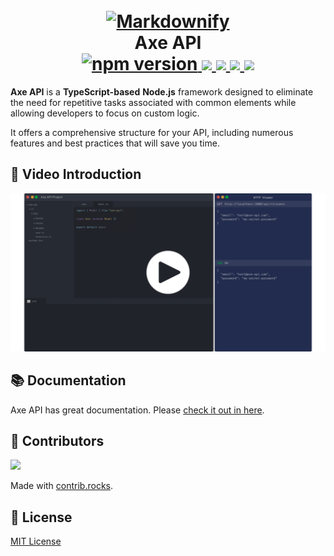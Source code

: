 <h1 align="center">
  <br>
  <a href="https://axe-api.com/">
    <img src="https://axe-api.com/axe.png" alt="Markdownify" width="200">
  </a>
  <br>
  Axe API
  <br>
  <a href="https://badge.fury.io/js/axe-api">
    <img src="https://badge.fury.io/js/axe-api.svg" alt="npm version" height="18">
  </a>
  <a href="https://github.com/axe-api/axe-api/actions/workflows/npm-release-publish.yml" target="_blank">
    <img src="https://github.com/axe-api/axe-api/actions/workflows/npm-release-publish.yml/badge.svg?branch=master">
  </a>
  <a href="https://sonarcloud.io/dashboard?id=axe-api_axe-api" target="_blank">
    <img src="https://sonarcloud.io/api/project_badges/measure?project=axe-api_axe-api&metric=alert_status">
  </a>
  <a href="https://github.com/axe-api/axe-api/issues" target="_blank">
    <img src="https://img.shields.io/github/issues/axe-api/axe-api.svg">
  </a>
  <a href="https://opensource.org/licenses/MIT" target="_blank">
    <img src="https://img.shields.io/badge/license-MIT-blue.svg">
  </a>
</h1>

**Axe API** is a **TypeScript-based** **Node.js** framework designed to eliminate the need for repetitive tasks associated with common elements while allowing developers to focus on custom logic.

It offers a comprehensive structure for your API, including numerous features and best practices that will save you time.

## 🎥 Video Introduction

<div style="display: flex; justify-content: center;">

<a href="https://www.youtube.com/watch?v=3p4jggsNrJA" target="_blank">
  <img src="https://raw.githubusercontent.com/axe-api/axe-api/master/youtube.png" />
</a>

</div>

## 📚 Documentation

Axe API has great documentation. Please [check it out in here](https://axe-api.com/).

## 👥 Contributors

<a href="https://github.com/axe-api/axe-api/graphs/contributors">
  <img src="https://contrib.rocks/image?repo=axe-api/axe-api" />
</a>

Made with [contrib.rocks](https://contrib.rocks).

## 📜 License

[MIT License](LICENSE)
